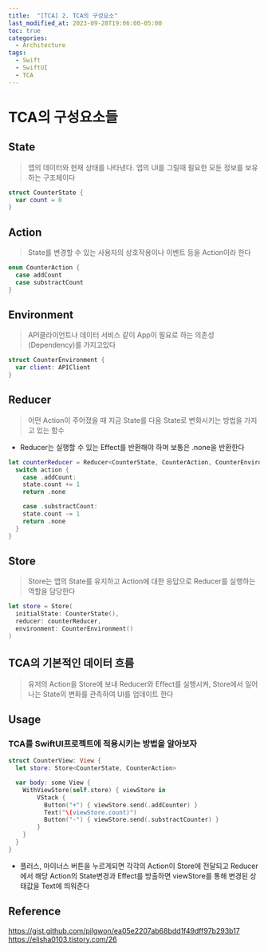 ```yaml
---
title:  "[TCA] 2. TCA의 구성요소"
last_modified_at: 2023-09-28T19:06:00-05:00
toc: true
categories:
  - Architecture
tags:
  - Swift
  - SwiftUI
  - TCA
---
```


# TCA의 구성요소들
## State
> 앱의 데이터와 현재 상태를 나타낸다. 앱의 UI를 그릴때 필요한 모둔 정보를 보유하는 구조체이다

```swift
struct CounterState {
  var count = 0 
}
```

## Action
> State를 변경할 수 있는 사용자의 상호작용이나 이벤트 등을 Action이라 한다

```swift
enum CounterAction {
  case addCount
  case substractCount
}
```

## Environment
> API클라이언트나 데이터 서비스 같이 App이 필요로 하는 의존성(Dependency)를 가지고있다
```swift
struct CounterEnvironment {
  var client: APIClient
}
```

## Reducer 
> 어떤 Action이 주어졌을 때 지금 State를 다음 State로 변화시키는 방법을 가지고 있는 함수
- Reducer는 실행할 수 있는 Effect를 반환해야 하며 보통은 .none을 반환한다

```swift
let counterReducer = Reducer<CounterState, CounterAction, CounterEnvironment> { state, action, environment in 
  switch action {
    case .addCount:
    state.count += 1
    return .none

    case .substractCount:
    state.count -= 1
    return .none
  }
}
```

## Store
> Store는 앱의 State를 유지하고 Action에 대한 응답으로 Reducer를 실행하는 역할을 담당한다

```swift
let store = Store(
  initialState: CounterState(),
  reducer: counterReducer,
  environment: CounterEnvironment()
)
```

## TCA의 기본적인 데이터 흐름
> 유저의 Action을 Store에 보내 Reducer와 Effect를 실행시켜, Store에서 일어나는 State의 변화를 관측하여 UI를 업데이트 한다

## Usage
### TCA를 SwiftUI프로젝트에 적용시키는 방법을 알아보자

```swift
struct CounterView: View {
  let store: Store<CounterState, CounterAction>

  var body: some View {
    WithViewStore(self.store) { viewStore in 
        VStack {
          Button("+") { viewStore.send(.addCounter) }
          Text("\(viewStore.count)")
          Button("-") { viewStore.send(.substractCounter) } 
        }
    }
  }
}
```
- 플러스, 마이너스 버튼을 누르게되면 각각의 Action이 Store에 전달되고 Reducer에서 해당 Action의 State변경과 Effect를 방출하면 viewStore를 통해 변경된 상태값을 Text에 띄워준다 

## Reference
https://gist.github.com/pilgwon/ea05e2207ab68bdd1f49dff97b293b17  
https://elisha0103.tistory.com/26


